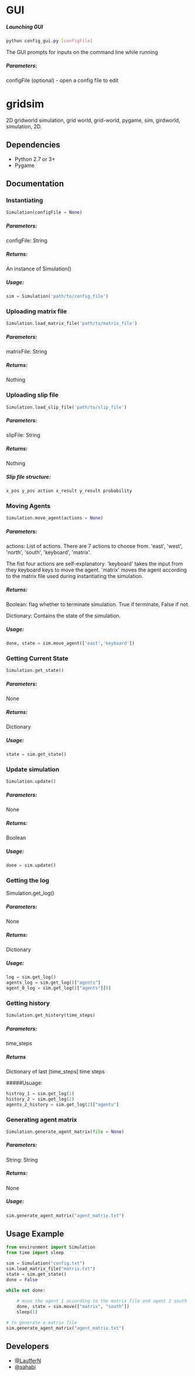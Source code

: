 # GUI

##### Launching GUI

```bash
python config_gui.py [configFile]
```

The GUI prompts for inputs on the command line while running

##### Parameters:

configFile (optional) - open a config file to edit


# gridsim

2D gridworld simulation, grid world, grid-world, pygame, sim, girdworld, simulation, 2D.

## Dependencies

* Python 2.7 or 3+
* Pygame

## Documentation

### Instantiating

```python
Simulation(configFile = None)
```

##### Parameters:

configFile: String

##### Returns:

An instance of Simulation()

##### Usage:
```python
sim = Simulation('path/to/config_file')
```

### Uploading matrix file

```python
Simulation.load_matrix_file('path/to/matrix_file')
```

##### Parameters:

matrixFile: String

##### Returns:

Nothing

### Uploading slip file

```python
Simulation.load_slip_file('path/to/slip_file')
```

##### Parameters:

slipFile: String

##### Returns:

Nothing

##### Slip file structure:
```python
x_pos y_pos action x_result y_result probability
```

### Moving Agents

```python
Simulation.move_agent(actions = None)
```

##### Parameters:

actions: List of actions. There are 7 actions to choose from. 'east', 'west', 'north', 'south', 'keyboard', 'matrix'.

The fist four actions are self-explanatory. 'keyboard' takes the input from they keyboard keys to move the agent. 'matrix' moves the agent according to the matrix file used during instantiating the simulation.

##### Returns:

Boolean: flag whether to terminate simulation. True if terminate, False if not.

Dictionary: Contains the state of the simulation.

##### Usage:
```python
done, state = sim.move_agent(['east','keyboard'])
```
### Getting Current State

```python
Simulation.get_state()
```

##### Parameters:

None

##### Returns:

Dictionary

##### Usage:
```python
state = sim.get_state()
```
### Update simulation

```python
Simulation.update()
```

##### Parameters:

None

##### Returns:

Boolean

##### Usage:

```python
done = sim.update()
```
### Getting the log

Simulation.get_log()

##### Parameters:

None

##### Returns:

Dictionary

##### Usage:

```python
log = sim.get_log()
agents_log = sim.get_log()["agents"]
agent_0_log = sim.get_log()["agents"][0]
```

### Getting history

```python
Simulation.get_history(time_steps)
```

##### Parameters:

time_steps

##### Returns

Dictionary of last [time_steps] time steps

#####Usuage:

```python
histroy_1 = sim.get_log(1)
history_2 = sim.get_log(2)
agents_2_history = sim.get_log(2)["agents"]
```

### Generating agent matrix

```python
Simulation.generate_agent_matrix(file = None)
```

##### Parameters:

String: String

##### Returns:

None

##### Usage:

```python
sim.generate_agent_matrix("agent_matrix.txt")
```

## Usage Example

```python
from environment import Simulation
from time import sleep

sim = Simulation("config.txt")
sim.load_matrix_file("matrix.txt")
state = sim.get_state()
done = False

while not done:
    
    # move the agent 1 according to the matrix file and agent 2 south
    done, state = sim.move(["matrix", "south"])
    sleep(1)

# to generate a matrix file
sim.generate_agent_matrix("agent_matrix.txt")

```

## Developers

* [@LaufferN](https://github.com/LaufferN)
* [@sahabi](https://github.com/sahabi)
